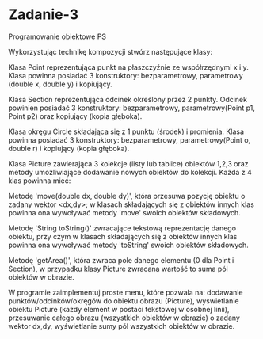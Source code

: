 # Zadanie-3
Programowanie obiektowe PS

Wykorzystując technikę kompozycji stwórz następujące klasy:

Klasa Point reprezentująca punkt na płaszczyźnie ze współrzędnymi x i y. Klasa powinna posiadać 3 konstruktory: bezparametrowy, parametrowy (double x, double y) i kopiujący.

Klasa Section reprezentująca odcinek określony przez 2 punkty. Odcinek powinien posiadać 3 konstruktory: bezparametrowy, parametrowy(Point p1, Point p2) oraz kopiujący (kopia głęboka).

Klasa okręgu Circle składająca się z 1 punktu (środek) i promienia. Klasa powinna posiadać 3 konstruktory: bezparametrowy, parametrowy(Point o, double r) i kopiujący (kopia głęboka).

Klasa Picture zawierająca 3 kolekcje (listy lub tablice) obiektów 1,2,3 oraz metody umożliwiające dodawanie nowych obiektów do kolekcji.
Każda z 4 klas powinna mieć:

Metodę 'move(double dx, double dy)', która przesuwa pozycję obiektu o zadany wektor <dx,dy>; w klasach składających się z obiektów innych klas powinna ona wywoływać metody 'move' swoich obiektów składowych.

Metodę 'String toString()' zwracające tekstową reprezentację danego obiektu, przy czym w klasach składających się z obiektów innych klas powinna ona wywoływać metody 'toString' swoich obiektów składowych.

Metodę 'getArea()', która zwraca pole danego elementu (0 dla Point i Section), w przypadku klasy Picture zwracana wartość to suma pól obiektów w obrazie.

W programie zaimplementuj proste menu, które pozwala na: dodawanie punktów/odcinków/okręgów do obiektu obrazu (Picture), wyswietlanie obiektu Picture (każdy element w postaci tekstowej w osobnej linii), przesuwanie całego obrazu (wszystkich obiektów w obrazie) o zadany wektor dx,dy, wyświetlanie sumy pól wszystkich obiektów w obrazie.
